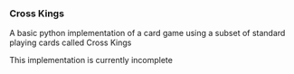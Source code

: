 ### Cross Kings

A basic python implementation of a card game using a subset of standard playing cards called Cross Kings

This implementation is currently incomplete